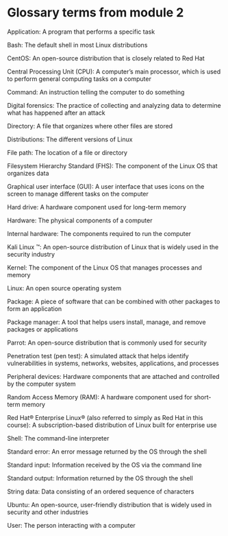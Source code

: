 # Glossary terms from module 2
Application: A program that performs a specific task

Bash: The default shell in most Linux distributions

CentOS: An open-source distribution that is closely related to Red Hat

Central Processing Unit (CPU): A computer’s main processor, which is used to perform general computing tasks on a computer

Command: An instruction telling the computer to do something

Digital forensics: The practice of collecting and analyzing data to determine what has happened after an attack

Directory: A file that organizes where other files are stored

Distributions: The different versions of Linux

File path: The location of a file or directory

Filesystem Hierarchy Standard (FHS): The component of the Linux OS that organizes data

Graphical user interface (GUI): A user interface that uses icons on the screen to manage different tasks on the computer

Hard drive: A hardware component used for long-term memory

Hardware: The physical components of a computer

Internal hardware: The components required to run the computer

Kali Linux ™: An open-source distribution of Linux that is widely used in the security industry

Kernel: The component of the Linux OS that manages processes and memory

Linux: An open source operating system

Package: A piece of software that can be combined with other packages to form an application

Package manager: A tool that helps users install, manage, and remove packages or applications

Parrot: An open-source distribution that is commonly used for security

Penetration test (pen test): A simulated attack that helps identify vulnerabilities in systems, networks, websites, applications, and processes

Peripheral devices: Hardware components that are attached and controlled by the computer system

Random Access Memory (RAM): A hardware component used for short-term memory

Red Hat® Enterprise Linux® (also referred to simply as Red Hat in this course): A subscription-based distribution of Linux built for enterprise use

Shell: The command-line interpreter 

Standard error: An error message returned by the OS through the shell

Standard input: Information received by the OS via the command line

Standard output: Information returned by the OS through the shell

String data: Data consisting of an ordered sequence of characters

Ubuntu: An open-source, user-friendly distribution that is widely used in security and other industries

User: The person interacting with a computer
